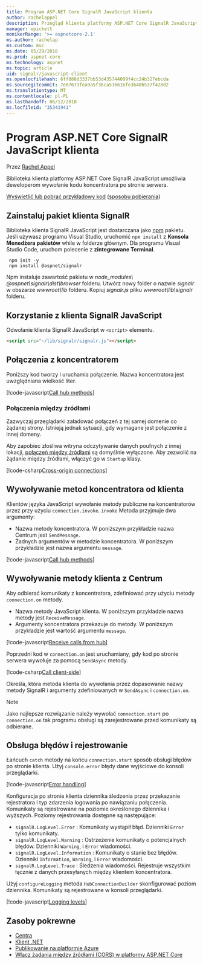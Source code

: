 ```yaml
---
title: Program ASP.NET Core SignalR JavaScript klienta
author: rachelappel
description: Przegląd klienta platformy ASP.NET Core SignalR JavaScript.
manager: wpickett
monikerRange: '>= aspnetcore-2.1'
ms.author: rachelap
ms.custom: mvc
ms.date: 05/29/2018
ms.prod: aspnet-core
ms.technology: aspnet
ms.topic: article
uid: signalr/javascript-client
ms.openlocfilehash: 6ff888d3337bb53d435744009f4cc24b327ebcda
ms.sourcegitcommit: 7e87671fea9a5f36ca516616fe3b40b537f428d2
ms.translationtype: MT
ms.contentlocale: pl-PL
ms.lasthandoff: 06/12/2018
ms.locfileid: "35341941"
---
```

# <a name="aspnet-core-signalr-javascript-client"></a>Program ASP.NET Core SignalR JavaScript klienta

Przez [Rachel Appel](http://twitter.com/rachelappel)

Biblioteka klienta platformy ASP.NET Core SignalR JavaScript umożliwia deweloperom wywołanie kodu koncentratora po stronie serwera.

[Wyświetlić lub pobrać przykładowy kod](https://github.com/aspnet/Docs/tree/live/aspnetcore/signalr/javascript-client/sample) ([sposobu pobierania](xref:tutorials/index#how-to-download-a-sample))

## <a name="install-the-signalr-client-package"></a>Zainstaluj pakiet klienta SignalR

Biblioteka klienta SignalR JavaScript jest dostarczana jako [npm](https://www.npmjs.com/) pakietu. Jeśli używasz programu Visual Studio, uruchomić `npm install` z **Konsola Menedżera pakietów** while w folderze głównym. Dla programu Visual Studio Code, uruchom polecenie z **zintegrowane Terminal**.

  ```console
   npm init -y
   npm install @aspnet/signalr
  ```

Npm instaluje zawartość pakietu w *node_modules\\ @aspnet\signalr\dist\browser*  folderu. Utwórz nowy folder o nazwie *signalr* w obszarze *wwwroot\\lib* folderu. Kopiuj *signalr.js* pliku *wwwroot\lib\signalr* folderu.

## <a name="use-the-signalr-javascript-client"></a>Korzystanie z klienta SignalR JavaScript

Odwołanie klienta SignalR JavaScript w `<script>` elementu.

```html
<script src="~/lib/signalr/signalr.js"></script>
```

## <a name="connect-to-a-hub"></a>Połączenia z koncentratorem

Poniższy kod tworzy i uruchamia połączenie. Nazwa koncentratora jest uwzględniana wielkość liter.

[!code-javascript[Call hub methods](javascript-client/sample/wwwroot/js/chat.js?range=9-12,28)]

### <a name="cross-origin-connections"></a>Połączenia między źródłami

Zazwyczaj przeglądarki załadować połączeń z tej samej domenie co żądanej strony. Istnieją jednak sytuacji, gdy wymagane jest połączenie z innej domeny.

Aby zapobiec złośliwa witryna odczytywanie danych poufnych z innej lokacji, [połączeń między źródłami](xref:security/cors) są domyślnie wyłączone. Aby zezwolić na żądanie między źródłami, włączyć go w `Startup` klasy.

[!code-csharp[Cross-origin connections](javascript-client/sample/Startup.cs?highlight=29-35,56)]

## <a name="call-hub-methods-from-client"></a>Wywoływanie metod koncentratora od klienta

Klientów języka JavaScript wywołanie metody publiczne na koncentratorów przez przy użyciu `connection.invoke`. `invoke` Metoda przyjmuje dwa argumenty:

* Nazwa metody koncentratora. W poniższym przykładzie nazwa Centrum jest `SendMessage`.
* Żadnych argumentów w metodzie koncentratora. W poniższym przykładzie jest nazwa argumentu `message`.

[!code-javascript[Call hub methods](javascript-client/sample/wwwroot/js/chat.js?range=24)]

## <a name="call-client-methods-from-hub"></a>Wywoływanie metody klienta z Centrum

Aby odbierać komunikaty z koncentratora, zdefiniować przy użyciu metody `connection.on` metody.

* Nazwa metody JavaScript klienta. W poniższym przykładzie nazwa metody jest `ReceiveMessage`.
* Argumenty koncentratora przekazuje do metody. W poniższym przykładzie jest wartość argumentu `message`.

[!code-javascript[Receive calls from hub](javascript-client/sample/wwwroot/js/chat.js?range=14-19)]

Poprzedni kod w `connection.on` jest uruchamiany, gdy kod po stronie serwera wywołuje za pomocą `SendAsync` metody.

[!code-csharp[Call client-side](javascript-client/sample/hubs/chathub.cs?range=8-11)]

Określa, która metoda klienta do wywołania przez dopasowanie nazwy metody SignalR i argumenty zdefiniowanych w `SendAsync` i `connection.on`.

> [!NOTE]
> Jako najlepsze rozwiązanie należy wywołać `connection.start` po `connection.on` tak programu obsługi są zarejestrowane przed komunikaty są odbierane.

## <a name="error-handling-and-logging"></a>Obsługa błędów i rejestrowanie

Łańcuch `catch` metody na końcu `connection.start` sposób obsługi błędów po stronie klienta. Użyj `console.error` błędy dane wyjściowe do konsoli przeglądarki.

[!code-javascript[Error handling](javascript-client/sample/wwwroot/js/chat.js?range=28)]

Konfiguracja po stronie klienta dziennika śledzenia przez przekazanie rejestratora i typ zdarzenia logowania po nawiązaniu połączenia. Komunikaty są rejestrowane na poziomie określonego dziennika i wyższych. Poziomy rejestrowania dostępne są następujące:

* `signalR.LogLevel.Error` : Komunikaty wystąpił błąd. Dzienniki `Error` tylko komunikaty.
* `signalR.LogLevel.Warning` : Ostrzeżenie komunikaty o potencjalnych błędów. Dzienniki `Warning`, i `Error` wiadomości.
* `signalR.LogLevel.Information` : Komunikaty o stanie bez błędów. Dzienniki `Information`, `Warning`, i `Error` wiadomości.
* `signalR.LogLevel.Trace` : Śledzenia wiadomości. Rejestruje wszystkim łącznie z danych przesyłanych między klientem koncentratora.

Użyj `configureLogging` metoda `HubConnectionBuilder` skonfigurować poziom dziennika. Komunikaty są rejestrowane w konsoli przeglądarki.

[!code-javascript[Logging levels](javascript-client/sample/wwwroot/js/chat.js?range=9-12)]

## <a name="related-resources"></a>Zasoby pokrewne

* [Centra](xref:signalr/hubs)
* [Klient .NET](xref:signalr/dotnet-client)
* [Publikowanie na platformie Azure](xref:signalr/publish-to-azure-web-app)
* [Włącz żądania między źródłami (CORS) w platformy ASP.NET Core](xref:security/cors)
